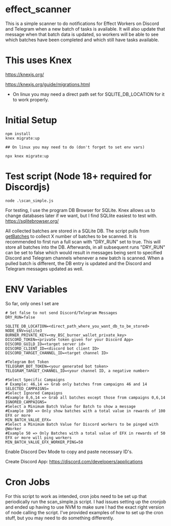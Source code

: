 # effect_scanner
This is a simple scanner to do notifications for Effect Workers on Discord and Telegram when a new batch of tasks is available. It will also update that message when that batch data is updated, so workers will be able to see which batches have been completed and which still have tasks available.

# This uses Knex
https://knexjs.org/

https://knexjs.org/guide/migrations.html

* On linux you may need a direct path set for SQLITE_DB_LOCATION for it to work properly.

# Initial Setup
```
npm install
knex migrate:up

## On linux you may need to do (don't forget to set env vars)

npx knex migrate:up

```
# Test script (Node 18+ required for Discordjs)
```
node .\scan_simple.js
```
For testing, I use the program DB Browser for SQLite. Knex allows us to change databases later if we want, but I find SQLlite easiest to test with.
https://sqlitebrowser.org/

All collected batches are stored in a SQLite DB. The script pulls from [getBatches](https://effectai.github.io/effect-js/classes/Force.html#getBatches) to collect X number of batches to be scanned. It is recommended to first run a full scan with "DRY_RUN" set to true. This will store all batches into the DB. Afterwards, in all subsequent runs "DRY_RUN" can be set to false which would result in messages being sent to specified Discord and Telegram channels whenever a new batch is scanned. When a pulled batch is different, the DB entry is updated and the Discord and Telegram messages updated as well.   

# ENV Variables

So far, only ones I set are
```
# Set false to not send Discord/Telegram Messages
DRY_RUN=false

SQLITE_DB_LOCATION=<direct_path_where_you_want_db_to_be_stored>
NODE_ENV=sqlite3
BURNER_PRIVATE_KEY=<my_BSC_burner_wallet_private_key>
DISCORD_TOKEN=<private token given for your Discord App>
DISCORD_GUILD_ID=<target server id>
DISCORD_CLIENT_ID=<discord bot client ID>
DISCORD_TARGET_CHANNEL_ID=<target channel ID>

#Telegram Bot Token
TELEGRAM_BOT_TOKEN=<your generated bot token>
TELEGRAM_TARGET_CHANNEL_ID=<your channel ID, a negative number>

#Select Specific Campaigns
# Example: 46,14 => Grab only batches from campaigns 46 and 14
SELECTED_CAMPAIGNS=
#Select Ignored Campaigns
#Example 0,6,14 => Grab all batches except those from campaigns 0,6,14
IGNORED_CAMPAIGNS=
#Select a Minimum Batch Value for Batch to show a message
#Example 100 => Only show batches with a total value in rewards of 100 EFX or more
MIN_BATCH_VALUE_EFX=
#Select a Minimum Batch Value for Discord workers to be pinged with @Worker
#Example 50 => Only Batches with a total value of EFX in rewards of 50 EFX or more will ping workers
MIN_BATCH_VALUE_EFX_WORKER_PING=50

```
Enable Discord Dev Mode to copy and paste necessary ID's.

Create Discord App: https://discord.com/developers/applications

# Cron Jobs
For this script to work as intended, cron jobs need to be set up that periodically run the scan_simple.js script. I had issues setting up the cronjob and ended up having to use NVM to make sure I had the exact right version of node calling the script. I've provided examples of how to set up the cron stuff, but you may need to do something differently.
